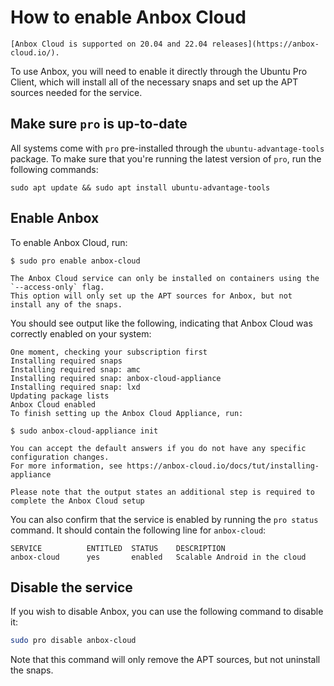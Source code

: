 # How to enable Anbox Cloud

```{important}
[Anbox Cloud is supported on 20.04 and 22.04 releases](https://anbox-cloud.io/).
```

To use Anbox, you will need to enable it directly through the Ubuntu Pro Client,
which will install all of the necessary snaps and set up the APT sources needed for
the service.

## Make sure `pro` is up-to-date

All systems come with `pro` pre-installed through the `ubuntu-advantage-tools`
package. To make sure that you're running the latest version of `pro`, run the
following commands:

```console
sudo apt update && sudo apt install ubuntu-advantage-tools
```

## Enable Anbox

To enable Anbox Cloud, run:

```console
$ sudo pro enable anbox-cloud
```

```{important}
The Anbox Cloud service can only be installed on containers using the `--access-only` flag.
This option will only set up the APT sources for Anbox, but not install any of the snaps.
```

You should see output like the following, indicating that Anbox Cloud
was correctly enabled on your system:

```
One moment, checking your subscription first
Installing required snaps
Installing required snap: amc
Installing required snap: anbox-cloud-appliance
Installing required snap: lxd
Updating package lists
Anbox Cloud enabled
To finish setting up the Anbox Cloud Appliance, run:

$ sudo anbox-cloud-appliance init

You can accept the default answers if you do not have any specific
configuration changes.
For more information, see https://anbox-cloud.io/docs/tut/installing-appliance
```

```{important}
Please note that the output states an additional step is required to
complete the Anbox Cloud setup
```

You can also confirm that the service is enabled by running the `pro status` command.
It should contain the following line for `anbox-cloud`:

```console
SERVICE          ENTITLED  STATUS    DESCRIPTION
anbox-cloud      yes       enabled   Scalable Android in the cloud   
```

## Disable the service

If you wish to disable Anbox, you can use the following command to
disable it:

```bash
sudo pro disable anbox-cloud
```

Note that this command will only remove the APT sources, but not uninstall the snaps.

